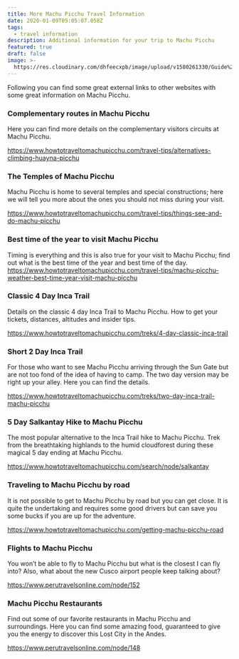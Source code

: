 ```yaml
---
title: More Machu Picchu Travel Information
date: 2020-01-09T05:05:07.058Z
tags:
  - travel information
description: Additional information for your trip to Machu Picchu
featured: true
draft: false
image: >-
  https://res.cloudinary.com/dhfeecxpb/image/upload/v1580261330/Guide%20To%20Machu%20Picchu%20Featured%20articles/More_Machu_Picchu_Travel_Information_xfn7cx.jpg
---
```

Following you can find some great external links to other websites with some great information on Machu Picchu. 

###  **Complementary routes in Machu Picchu** 

Here you can find more details on the complementary visitors circuits at Machu Picchu. 		

https://www.howtotraveltomachupicchu.com/travel-tips/alternatives-climbing-huayna-picchu

### **The Temples of Machu Picchu**

Machu Picchu is home to several temples and special constructions; here we will tell you more about the ones you should not miss during your visit. 

https://www.howtotraveltomachupicchu.com/travel-tips/things-see-and-do-machu-picchu 

### **Best time of the year to visit Machu Picchu**	 

Timing is everything and this is also true for your visit to Machu Picchu; find out what is the best time of the year and best time of the day. https://www.howtotraveltomachupicchu.com/travel-tips/machu-picchu-weather-best-time-year-visit-machu-picchu 

### **Classic 4 Day Inca Trail**	 

Details on the classic 4 day Inca Trail to Machu Picchu. How to get your tickets, distances, altitudes and insider tips. 

https://www.howtotraveltomachupicchu.com/treks/4-day-classic-inca-trail 

### **Short 2 Day Inca Trail**	 

For those who want to see Machu Picchu arriving through the Sun Gate but are not too fond of the idea of having to camp. The two day version may be right up your alley. Here you can find the details. 

https://www.howtotraveltomachupicchu.com/treks/two-day-inca-trail-machu-picchu

### **5 Day Salkantay Hike to Machu Picchu**	 

The most popular alternative to the Inca Trail hike to Machu Picchu. Trek from the breathtaking highlands to the humid cloudforest during these magical 5 day ending at Machu Picchu. 

https://www.howtotraveltomachupicchu.com/search/node/salkantay 	

### **Traveling to Machu Picchu by road** 

It is not possible to get to Machu Picchu by road but you can get close. It is quite the undertaking and requires some good drivers but can save you some bucks if you are up for the adventure.

https://www.howtotraveltomachupicchu.com/getting-machu-picchu-road 

### **Flights to Machu Picchu**	 

You won’t be able to fly to Machu Picchu but what is the closest I can fly into? Also, what about the new Cusco airport people keep talking about? 

https://www.perutravelsonline.com/node/152

### **Machu Picchu Restaurants** 

Find out some of our favorite restaurants in Machu Picchu and surroundings. Here you can find some amazing food, guaranteed to give you the energy to discover this Lost City in the Andes. 

https://www.perutravelsonline.com/node/148
